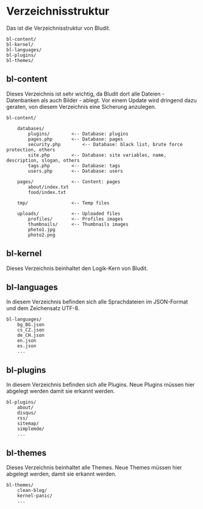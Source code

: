 # Verzeichnisstruktur
<!-- Position: 1 -->

Das ist die Verzeichnisstruktur von Bludit.

```
bl-content/
bl-kernel/
bl-languages/
bl-plugins/
bl-themes/
```

## bl-content
Dieses Verzeichnis ist sehr wichtig, da Bludit dort alle Dateien - Datenbanken als auch Bilder - ablegt. Vor einem Update wird dringend dazu geraten, von diesem Verzeichnis eine Sicherung anzulegen.

```
bl-content/

	databases/
		plugins/		<-- Database: plugins
		pages.php		<-- Database: pages
		security.php		<-- Database: black list, brute force protection, others
		site.php		<-- Database: site variables, name, description, slogan, others
		tags.php		<-- Database: tags
		users.php		<-- Database: users

	pages/				<-- Content: pages
		about/index.txt
		food/index.txt

	tmp/				<-- Temp files

	uploads/			<-- Uploaded files
		profiles/		<-- Profiles images
		thumbnails/		<-- Thumbnails images
		photo1.jpg
		photo2.png
```

## bl-kernel
Dieses Verzeichnis beinhaltet den Logik-Kern von Bludit.

## bl-languages
In diesem Verzeichnis befinden sich alle Sprachdateien im JSON-Format und dem Zeichensatz UTF-8.

```
bl-languages/
	bg_BG.json
	cs_CZ.json
	de_CH.json
	en.json
	es.json
	...
```

## bl-plugins
In diesem Verzeichnis befinden sich alle Plugins. Neue Plugins müssen hier abgelegt werden damit sie erkannt werden.

```
bl-plugins/
	about/
	disqus/
	rss/
	sitemap/
	simplemde/
	...
```

## bl-themes
Dieses Verzeichnis beinhaltet alle Themes. Neue Themes müssen hier abgelegt werden, damit sie erkannt werden.

```
bl-themes/
	clean-blog/
	kernel-panic/
	...
```
